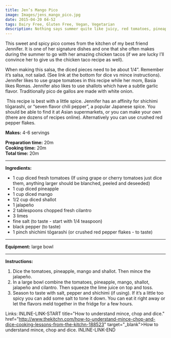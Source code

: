```yaml
---
title: Jen’s Mango Pico
image: Images/jens_mango_pico.jpg
date: 2015-04-20 04-52
tags: Dairy Free, Gluten Free, Vegan, Vegetarian
description: Nothing says summer quite like juicy, red tomatoes, pineapple, mango and fresh herbs! Welcome summer with this awesome variation of pico de gallo.
---
```

This sweet and spicy pico comes from the kitchen of my best friend Jennifer. It is one of her signature dishes and one that she often makes during the summer to go with her amazing chicken tacos (if we are lucky I’ll convince her to give us the chicken taco recipe as well).  

When making this salsa, the diced pieces need to be about 1/4”. Remember it’s salsa, not salad. (See link at the bottom for dice vs mince instructions). Jennifer likes to use grape tomatoes in this recipe while her mom, Basia likes Romas. Jennifer also likes to use shallots which have a subtle garlic flavor. Traditionally pico de gallos are made with white onion. 

 This recipe is best with a little spice. Jennifer has an affinity for shichimi tōgarashi, or “seven flavor chili pepper”, a popular Japanese spice. You should be able to find it at Asian supermarkets, or you can make your own (there are dozens of recipes online). Alternatively you can use crushed red pepper flakes. 


**Makes:**  4-6 servings

**Preparation time:** 20m  
**Cooking time:** 20m  
**Total time:** 20m

---

**Ingredients:**

- 1 cup diced fresh tomatoes (If using grape or cherry tomatoes just dice them, anything larger should be blanched, peeled and deseeded)
- 1 cup diced pineapple
- 1 cup diced mango
- 1/2 cup diced shallot
- 1 jalapeño
- 2 tablespoons chopped fresh cilantro
- 3 limes
-  fine salt (to taste - start with 1/4 teaspoon)
-  black pepper (to taste)
- 1 pinch shichimi tōgarashi (or crushed red pepper flakes - to taste)


---

**Equipment:** large bowl

---

**Instructions:**

1. Dice the tomatoes, pineapple, mango and shallot. Then mince the jalapeño. 
1. In a large bowl combine the tomatoes, pineapple, mango, shallot, jalapeño and cilantro. Then squeeze the lime juice on top and toss.
1. Season to taste with salt, pepper and shichimi (if using). If it’s a little too spicy you can add some salt to tone it down. You can eat it right away or let the flavors meld together in the fridge for a few hours. 


Links: INLINE-LINK-START title="How to understand mince, chop and dice." href="http://www.thekitchn.com/how-to-understand-mince-chop-and-dice-cooking-lessons-from-the-kitchn-188523" target="_blank">How to understand mince, chop and dice. INLINE-LINK-END
